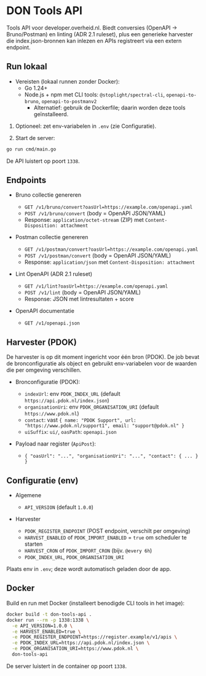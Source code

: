 # DON Tools API

Tools API voor developer.overheid.nl. Biedt conversies (OpenAPI → Bruno/Postman) en linting (ADR 2.1 ruleset), plus een generieke harvester die index.json-bronnen kan inlezen en APIs registreert via een extern endpoint.

## Run lokaal

- Vereisten (lokaal runnen zonder Docker):
  - Go 1.24+
  - Node.js + npm met CLI tools: `@stoplight/spectral-cli`, `openapi-to-bruno`, `openapi-to-postmanv2`
    - Alternatief: gebruik de Dockerfile; daarin worden deze tools geïnstalleerd.

1) Optioneel: zet env-variabelen in `.env` (zie Configuratie).

2) Start de server:

```bash
go run cmd/main.go
```

De API luistert op poort `1338`.

## Endpoints

- Bruno collectie genereren
  - `GET /v1/bruno/convert?oasUrl=https://example.com/openapi.yaml`
  - `POST /v1/bruno/convert` (body = OpenAPI JSON/YAML)
  - Response: `application/octet-stream` (ZIP) met `Content-Disposition: attachment`

- Postman collectie genereren
  - `GET /v1/postman/convert?oasUrl=https://example.com/openapi.yaml`
  - `POST /v1/postman/convert` (body = OpenAPI JSON/YAML)
  - Response: `application/json` met `Content-Disposition: attachment`

- Lint OpenAPI (ADR 2.1 ruleset)
  - `GET /v1/lint?oasUrl=https://example.com/openapi.yaml`
  - `POST /v1/lint` (body = OpenAPI JSON/YAML)
  - Response: JSON met lintresultaten + score

- OpenAPI documentatie
  - `GET /v1/openapi.json`

## Harvester (PDOK)

De harvester is op dit moment ingericht voor één bron (PDOK). De job bevat de bronconfiguratie als object en gebruikt env-variabelen voor de waarden die per omgeving verschillen.

- Bronconfiguratie (PDOK):
  - `indexUrl`: env `PDOK_INDEX_URL` (default `https://api.pdok.nl/index.json`)
  - `organisationUri`: env `PDOK_ORGANISATION_URI` (default `https://www.pdok.nl`)
  - `contact`: vast `{ name: "PDOK Support", url: "https://www.pdok.nl/support1", email: "support@pdok.nl" }`
  - `uiSuffix`: `ui/`, `oasPath`: `openapi.json`

- Payload naar register (`ApiPost`):
  - `{ "oasUrl": "...", "organisationUri": "...", "contact": { ... } }`

## Configuratie (env)

- Algemene
  - `API_VERSION` (default `1.0.0`)

- Harvester
  - `PDOK_REGISTER_ENDPOINT` (POST endpoint, verschilt per omgeving)
  - `HARVEST_ENABLED` of `PDOK_IMPORT_ENABLED` = `true` om scheduler te starten
  - `HARVEST_CRON` of `PDOK_IMPORT_CRON` (bijv. `@every 6h`)
  - `PDOK_INDEX_URL`, `PDOK_ORGANISATION_URI`

Plaats env in `.env`; deze wordt automatisch geladen door de app.

## Docker

Build en run met Docker (installeert benodigde CLI tools in het image):

```bash
docker build -t don-tools-api .
docker run --rm -p 1338:1338 \
  -e API_VERSION=1.0.0 \
  -e HARVEST_ENABLED=true \
  -e PDOK_REGISTER_ENDPOINT=https://register.example/v1/apis \
  -e PDOK_INDEX_URL=https://api.pdok.nl/index.json \
  -e PDOK_ORGANISATION_URI=https://www.pdok.nl \
  don-tools-api
```

De server luistert in de container op poort `1338`.
